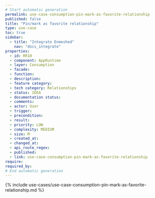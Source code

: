```yaml
---
# Start automatic generation
permalink: use-case-consumption-pin-mark-as-favorite-relationship
published: false
title: "Pin/mark as favorite relationship"
type: use-case
toc: true
sidebar:
  - title: "Integrate Enmeshed"
    nav: "docs_integrate"
properties:
  - id: RR10
  - component: AppRuntime
  - layer: Consumption
  - facade:
  - function:
  - description:
  - feature category:
  - tech category: Relationships
  - status: IDEA
  - documentation status:
  - comments:
  - actor: User
  - trigger:
  - precondition:
  - result:
  - priority: LOW
  - complexity: MEDIUM
  - size: M
  - created_at:
  - changed_at:
  - api_route_regex:
  - published:
  - link: use-case-consumption-pin-mark-as-favorite-relationship
require:
required_by:
# End automatic generation
---
```


{% include use-cases/use-case-consumption-pin-mark-as-favorite-relationship.md %}
